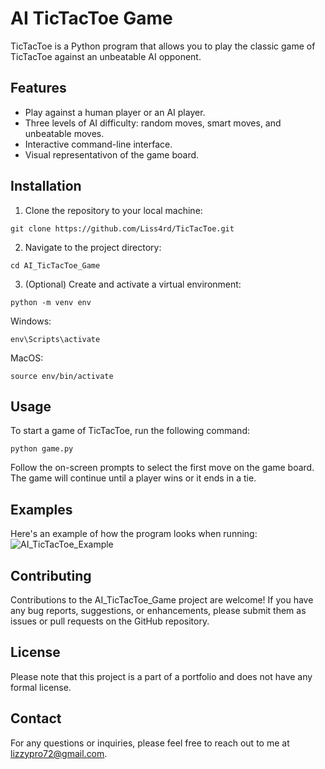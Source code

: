 # AI TicTacToe Game

TicTacToe is a Python program that allows you to play the classic game of TicTacToe against an unbeatable AI opponent.

## Features

- Play against a human player or an AI player.
- Three levels of AI difficulty: random moves, smart moves, and unbeatable moves.
- Interactive command-line interface.
- Visual representativon of the game board.

## Installation

1. Clone the repository to your local machine:
```shell
git clone https://github.com/Liss4rd/TicTacToe.git
```
2. Navigate to the project directory:
```shell
cd AI_TicTacToe_Game
```
3. (Optional) Create and activate a virtual environment:
```shell
python -m venv env
```
Windows:
```shell
env\Scripts\activate
```
MacOS:
```shell
source env/bin/activate
```

## Usage
To start a game of TicTacToe, run the following command:
```shell
python game.py
```
Follow the on-screen prompts to select the first move on the game board.
The game will continue until a player wins or it ends in a tie.

## Examples
Here's an example of how the program looks when running:
![AI_TicTacToe_Example](https://github.com/Liss4rd/AI_TicTacToe_Game/assets/66858250/5b219a6b-dbd5-42de-9bd3-43a077527795)

## Contributing
Contributions to the AI_TicTacToe_Game project are welcome! If you have any bug reports, suggestions, or enhancements, please submit them as issues or pull requests on the GitHub repository. 

## License
Please note that this project is a part of a portfolio and does not have any formal license.

## Contact
For any questions or inquiries, please feel free to reach out to me at lizzypro72@gmail.com.
